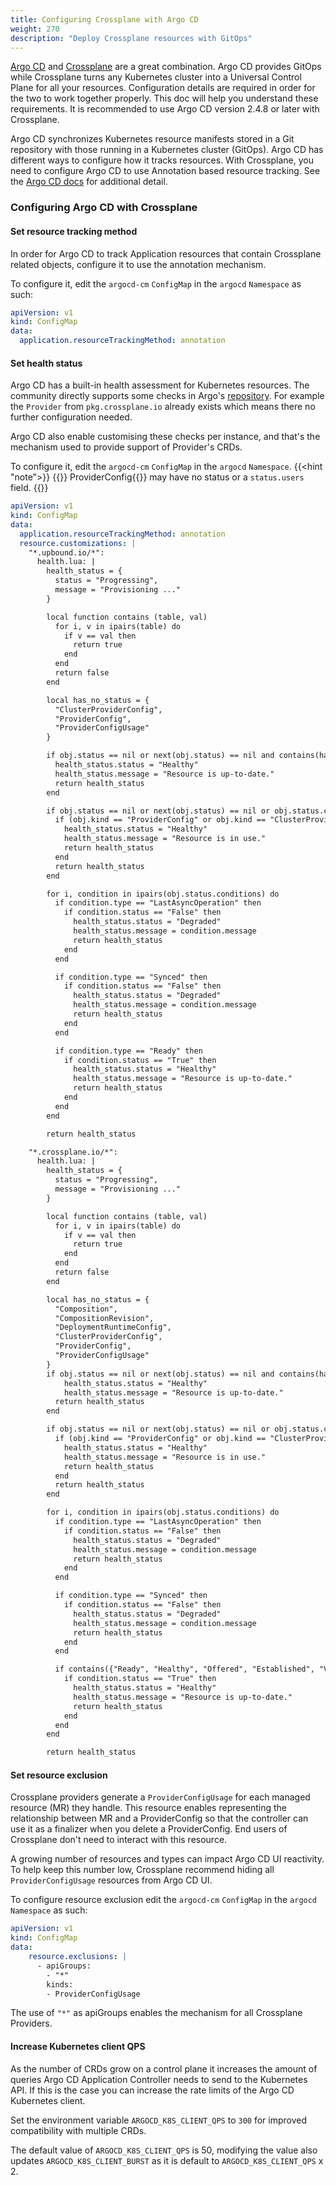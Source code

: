 ```yaml
---
title: Configuring Crossplane with Argo CD
weight: 270
description: "Deploy Crossplane resources with GitOps"
---
```


[Argo CD](https://argoproj.github.io/cd/) and [Crossplane](https://crossplane.io)
are a great combination. Argo CD provides GitOps while Crossplane turns any Kubernetes
cluster into a Universal Control Plane for all your resources. Configuration details are
required in order for the two to work together properly.
This doc will help you understand these requirements. It is recommended to use
Argo CD version 2.4.8 or later with Crossplane.

Argo CD synchronizes Kubernetes resource manifests stored in a Git repository
with those running in a Kubernetes cluster (GitOps). Argo CD has different ways to configure
how it tracks resources. With Crossplane, you need to configure Argo CD
to use Annotation based resource tracking. See the [Argo CD docs](https://argo-cd.readthedocs.io/en/latest/user-guide/resource_tracking/) for additional detail.

<!-- vale Google.Headings = NO -->
<!-- vale Microsoft.HeadingAcronyms = NO -->
### Configuring Argo CD with Crossplane
<!-- vale Google.Headings = YES -->
<!-- vale Microsoft.HeadingAcronyms = YES -->

#### Set resource tracking method

In order for Argo CD to track Application resources that contain Crossplane related objects, configure it
to use the annotation mechanism.

To configure it, edit the `argocd-cm` `ConfigMap` in the `argocd` `Namespace` as such:
```yaml
apiVersion: v1
kind: ConfigMap
data:
  application.resourceTrackingMethod: annotation
```

#### Set health status

Argo CD has a built-in health assessment for Kubernetes resources. The community directly supports some checks
in Argo's [repository](https://github.com/argoproj/argo-cd/tree/master/resource_customizations). For example the `Provider`
from `pkg.crossplane.io` already exists which means there no further configuration needed.

Argo CD also enable customising these checks per instance, and that's the mechanism used to provide support
of Provider's CRDs.

To configure it, edit the `argocd-cm` `ConfigMap` in the `argocd` `Namespace`.
{{<hint "note">}}
{{<hover label="argocfg" line="22">}} ProviderConfig{{</hover>}} may have no status or a `status.users` field.
{{</hint>}}
```yaml {label="argocfg"}
apiVersion: v1
kind: ConfigMap
data:
  application.resourceTrackingMethod: annotation
  resource.customizations: |
    "*.upbound.io/*":
      health.lua: |
        health_status = {
          status = "Progressing",
          message = "Provisioning ..."
        }

        local function contains (table, val)
          for i, v in ipairs(table) do
            if v == val then
              return true
            end
          end
          return false
        end

        local has_no_status = {
          "ClusterProviderConfig",
          "ProviderConfig",
          "ProviderConfigUsage"
        }

        if obj.status == nil or next(obj.status) == nil and contains(has_no_status, obj.kind) then
          health_status.status = "Healthy"
          health_status.message = "Resource is up-to-date."
          return health_status
        end

        if obj.status == nil or next(obj.status) == nil or obj.status.conditions == nil then
          if (obj.kind == "ProviderConfig" or obj.kind == "ClusterProviderConfig") and obj.status.users ~= nil then
            health_status.status = "Healthy"
            health_status.message = "Resource is in use."
            return health_status
          end
          return health_status
        end

        for i, condition in ipairs(obj.status.conditions) do
          if condition.type == "LastAsyncOperation" then
            if condition.status == "False" then
              health_status.status = "Degraded"
              health_status.message = condition.message
              return health_status
            end
          end

          if condition.type == "Synced" then
            if condition.status == "False" then
              health_status.status = "Degraded"
              health_status.message = condition.message
              return health_status
            end
          end

          if condition.type == "Ready" then
            if condition.status == "True" then
              health_status.status = "Healthy"
              health_status.message = "Resource is up-to-date."
              return health_status
            end
          end
        end

        return health_status

    "*.crossplane.io/*":
      health.lua: |
        health_status = {
          status = "Progressing",
          message = "Provisioning ..."
        }

        local function contains (table, val)
          for i, v in ipairs(table) do
            if v == val then
              return true
            end
          end
          return false
        end

        local has_no_status = {
          "Composition",
          "CompositionRevision",
          "DeploymentRuntimeConfig",
          "ClusterProviderConfig",
          "ProviderConfig",
          "ProviderConfigUsage"
        }
        if obj.status == nil or next(obj.status) == nil and contains(has_no_status, obj.kind) then
            health_status.status = "Healthy"
            health_status.message = "Resource is up-to-date."
          return health_status
        end

        if obj.status == nil or next(obj.status) == nil or obj.status.conditions == nil then
          if (obj.kind == "ProviderConfig" or obj.kind == "ClusterProviderConfig") and obj.status.users ~= nil then
            health_status.status = "Healthy"
            health_status.message = "Resource is in use."
            return health_status
          end
          return health_status
        end

        for i, condition in ipairs(obj.status.conditions) do
          if condition.type == "LastAsyncOperation" then
            if condition.status == "False" then
              health_status.status = "Degraded"
              health_status.message = condition.message
              return health_status
            end
          end

          if condition.type == "Synced" then
            if condition.status == "False" then
              health_status.status = "Degraded"
              health_status.message = condition.message
              return health_status
            end
          end

          if contains({"Ready", "Healthy", "Offered", "Established", "ValidPipeline", "RevisionHealthy"}, condition.type) then
            if condition.status == "True" then
              health_status.status = "Healthy"
              health_status.message = "Resource is up-to-date."
              return health_status
            end
          end
        end

        return health_status
```

#### Set resource exclusion

Crossplane providers generate a `ProviderConfigUsage` for each managed resource (MR) they handle. This resource
enables representing the relationship between MR and a ProviderConfig so that the controller can use it as a finalizer when you delete a
ProviderConfig. End users of Crossplane don't need to interact with this resource.

A growing number of resources and types can impact Argo CD UI reactivity. To help keep this number low, Crossplane
recommend hiding all `ProviderConfigUsage` resources from Argo CD UI.

To configure resource exclusion edit the `argocd-cm` `ConfigMap` in the `argocd` `Namespace` as such:
```yaml
apiVersion: v1
kind: ConfigMap
data:
    resource.exclusions: |
      - apiGroups:
        - "*"
        kinds:
        - ProviderConfigUsage
```

The use of `"*"` as apiGroups enables the mechanism for all Crossplane Providers.

<!-- vale Google.Headings = NO -->
<!-- vale Microsoft.HeadingAcronyms = NO -->
#### Increase Kubernetes client QPS
<!-- vale Google.Headings = YES -->
<!-- vale Microsoft.HeadingAcronyms = YES -->

As the number of CRDs grow on a control plane it increases the amount of queries Argo CD Application Controller
needs to send to the Kubernetes API. If this is the case you can increase the rate limits of the Argo CD Kubernetes client.

Set the environment variable `ARGOCD_K8S_CLIENT_QPS` to `300` for improved compatibility with multiple CRDs.

The default value of `ARGOCD_K8S_CLIENT_QPS` is 50, modifying the value also updates `ARGOCD_K8S_CLIENT_BURST` as it
is default to `ARGOCD_K8S_CLIENT_QPS` x 2.

